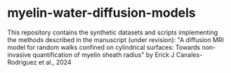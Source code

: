 # myelin-water-diffusion-models
This repository contains the synthetic datasets and scripts implementing the methods described in the manuscript (under revision): "A diffusion MRI model for random walks confined on cylindrical surfaces: Towards non-invasive quantification of myelin sheath radius" by Erick J Canales-Rodríguez et al., 2024
